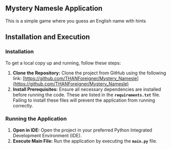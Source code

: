 ## Mystery Namesle Application
This is a simple game where you guess an English name with hints

## Installation and Execution
### Installation
To get a local copy up and running, follow these steps:
1.  **Clone the Repository:**
    Clone the project from GitHub using the following link:
    [https://github.com/THANForeigner/Mystery_Namesle](https://github.com/THANForeigner/Mystery_Namesle)
2.  **Install Prerequisites:**
    Ensure all necessary dependencies are installed before running the code. These are listed in the **`requirements.txt`** file. Failing to install these files will prevent the application from running correctly.

### Running the Application
1.  **Open in IDE:**
    Open the project in your preferred Python Integrated Development Environment (IDE).
2.  **Execute Main File:**
    Run the application by executing the **`main.py`** file.

